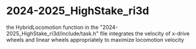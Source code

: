 # 2024-2025_HighStake_ri3d
the HybridLocomotion function in the "2024-2025_HighStake_ri3d/include/task.h" file integrates the velocity of x-drive wheels and linear wheels appropriately to maximize locomotion velocity
